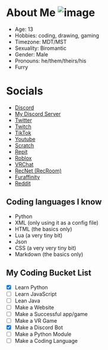 # About Me ![image](https://i.imgur.com/Kbki7oX.png)
- Age: 13
- Hobbies: coding, drawing, gaming
- Timezone: MDT/MST
- Sexuality: Biromantic
- Gender: Male
- Pronouns: he/them/theirs/his
- Furry

# Socials
- [Discord](https://discord.com/users/878439262138273793)
- [My Discord Server](https://discord.gg/cfDyJ9suVJ)
- [Twitter](https://twitter.com/___Hollo___)
- [Twitch](https://www.twitch.tv/h0llo_)
- [TikTok](https://www.tiktok.com/@..hollo)
- [Youtube](https://www.youtube.com/channel/UCQSyz6e1cVKlljS-4SLrV-w)
- [Scratch](https://scratch.mit.edu/users/HolloTheCoolPumkin/)
- [Repit](https://replit.com/@HolloDev)
- [Roblox](https://www.roblox.com/users/511701682/profile)
- [VRChat](https://vrchat.com/home/user/usr_88ad7354-cf16-463d-8d47-5f281a4a6d2d)
- [RecNet (RecRoom)](https://rec.net/user/HolloVR)
- [Furaffinity](https://www.furaffinity.net/user/hollo--)
- [Reddit](https://www.reddit.com/user/Hollo-_-)

## Coding languages I know
- Python
- XML (only using it as a config file)
- HTML (the basics only)
- Lua (a very tiny bit)
- Json
- CSS (a very very tiny bit)
- Markdown (the basics only)

## My Coding Bucket List
- [x] Learn Python
- [ ] Learn JavaScript
- [ ] Lean Java
- [ ] Make a Website
- [ ] Make a Successful app/game
- [ ] Make a VR Game
- [x] Make a Discord Bot
- [ ] Make a Python Module
- [ ] Make a Coding Language
